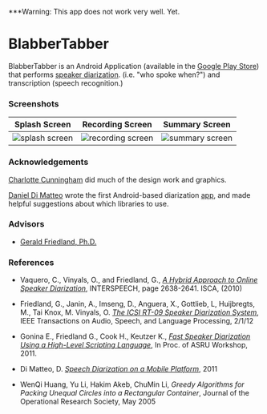 ***Warning: This app does not work very well. Yet.

# BlabberTabber

<!--
* develop: [![Build Status](https://travis-ci.org/blabbertabber/blabbertabber.png?branch=develop)](https://travis-ci.org/blabbertabber/blabbertabber)
* master: [![Build Status](https://travis-ci.org/blabbertabber/blabbertabber.png?branch=master)](https://travis-ci.org/blabbertabber/blabbertabber)
-->

BlabberTabber is an Android Application (available in the
[Google Play Store](https://play.google.com/store/apps/details?id=com.blabbertabber.blabbertabber))
that performs [speaker diarization](https://en.wikipedia.org/wiki/Speaker_diarisation).
(i.e. "who spoke when?") and transcription (speech recognition.)

### Screenshots

| Splash Screen | Recording Screen | Summary Screen |
|---------------|------------------|----------------|
| ![splash screen](https://cloud.githubusercontent.com/assets/1020675/25783249/d18dd236-330d-11e7-9267-9fe9c1e9b641.png) | ![recording screen](https://cloud.githubusercontent.com/assets/1020675/14578352/2a2ed81c-033b-11e6-8de6-54e1fe6219cf.png) | ![summary screen](https://cloud.githubusercontent.com/assets/1020675/25783251/d6bc769a-330d-11e7-9f97-5198cffeaef7.png) |

### Acknowledgements

[Charlotte Cunningham](http://www.ettolrahc.co/) did much of the design work and graphics.

[Daniel Di Matteo](http://www.eecg.toronto.edu/~dandm/) wrote the first Android-based diarization
[app](https://github.com/danieldimatteo/android-speech-diarization), and made helpful suggestions about
which libraries to use.

### Advisors

* [Gerald Friedland, Ph.D.](http://www.gerald-friedland.org/)

### References

* Vaquero, C., Vinyals, O., and Friedland, G.,
  *[A Hybrid Approach to Online Speaker Diarization](http://www.icsi.berkeley.edu/pubs/speech/hybridapproach10.pdf)*,  INTERSPEECH, page 2638-2641. ISCA, (2010)

* Friedland, G., Janin, A., Imseng, D., Anguera, X., Gottlieb, L, Huijbregts, M., Tai Knox, M. Vinyals, O.
  *[The ICSI RT-09 Speaker Diarization System](http://www.icsi.berkeley.edu/pubs/speech/rt09speaker11.pdf)*,
  IEEE Transactions on Audio, Speech, and Language Processing, 2/1/12

* Gonina E., Friedland G., Cook H., Keutzer K., *[Fast Speaker Diarization Using a High-Level Scripting Language](https://www.eecs.berkeley.edu/~hcook/papers/gmm_asru2011.pdf)*, In Proc. of ASRU Workshop, 2011.

* Di Matteo, D. *[Speech Diarization on a Mobile Platform](https://android-speech-diarization.googlecode.com/files/thesis.pdf)*, 2011

* WenQi Huang, Yu Li, Hakim Akeb, ChuMin Li, *Greedy Algorithms for Packing Unequal Circles into a Rectangular Container*,
Journal of the Operational Research Society, May 2005

<!-- check this out at some point:

Cook H., Gonina E., Kamil S., Friedland G., Patterson D., Fox A., "CUDA-level performance with python-level productivity for Gaussian mixture model applications,", In Proc. of the 3rd USENIX conference on Hot topic in parallelism (HotPar'11). USENIX Association, Berkeley, CA, USA.

-->
